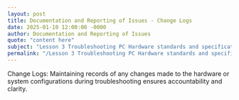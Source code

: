 ```yaml
---
layout: post
title: Documentation and Reporting of Issues - Change Logs
date: 2025-01-10 12:00:00 -0000
author: Documentation and Reporting of Issues
quote: "content here"
subject: "Lesson 3 Troubleshooting PC Hardware standards and specifications"
permalink: "/Lesson 3 Troubleshooting PC Hardware standards and specifications/Documentation and Reporting of Issues/Documentation and Reporting of Issues - Change Logs"
---
```


Change Logs: Maintaining records of any changes made to the hardware or system configurations during troubleshooting ensures accountability and clarity.
